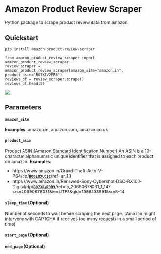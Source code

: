# Amazon Product Review Scraper
Python package to scrape product review data from amazon

## Quickstart

```
pip install amazon-product-review-scraper
```
        
```
from amazon_product_review_scraper import amazon_product_review_scraper
review_scraper = amazon_product_review_scraper(amazon_site="amazon.in", product_asin="B07X6V2FR3")
reviews_df = review_scraper.scrape()
reviews_df.head(5)
```
    
<kbd>
  <img src="https://github.com/SinghalHarsh/amazon-product-review-scraper/blob/master/tutorials/quickstart.png">
</kbd>

## Parameters

#### ```amazon_site```
**Examples**: amazon.in, amazon.com, amazon.co.uk

#### ```product_asin```
Product ASIN [(Amazon Standard Identification Number)](https://www.nchannel.com/blog/amazon-asin-what-is-an-asin-number/)
An ASIN is a 10-character alphanumeric unique identifier that is assigned to each product on amazon.
**Examples**:
* https<span>://ww</span>w.amazon.i<span>n/Grand-Theft-Auto-V-PS4/dp/<code><b><ins>B00L8XUDIC</ins></b></code>/ref=sr_1_1
* http</span>s://ww<span>w.amazon.</span>in/Renewed-Sony-Cybershot-DSC-RX100-Digital/dp/<code><b><ins>B07XRVR9B9</ins></b></code>/ref=lp_20690678031_1_14?srs=20690678031&ie=UTF8&qid=1598553991&sr=8-14
     
#### ```sleep_time``` (Optional)
Number of seconds to wait before scraping the next page.
(Amazon might intervene with CAPTCHA if receives too many requests in a small period of time)
   
#### ```start_page``` (Optional)
#### ```end_page``` (Optional)
